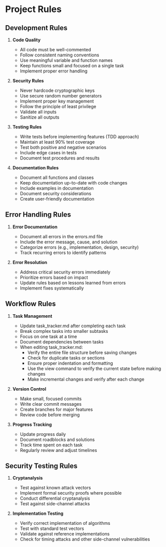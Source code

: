 # Project Rules

## Development Rules
1. **Code Quality**
   - All code must be well-commented
   - Follow consistent naming conventions
   - Use meaningful variable and function names
   - Keep functions small and focused on a single task
   - Implement proper error handling

2. **Security Rules**
   - Never hardcode cryptographic keys
   - Use secure random number generators
   - Implement proper key management
   - Follow the principle of least privilege
   - Validate all inputs
   - Sanitize all outputs

3. **Testing Rules**
   - Write tests before implementing features (TDD approach)
   - Maintain at least 90% test coverage
   - Test both positive and negative scenarios
   - Include edge cases in tests
   - Document test procedures and results

4. **Documentation Rules**
   - Document all functions and classes
   - Keep documentation up-to-date with code changes
   - Include examples in documentation
   - Document security considerations
   - Create user-friendly documentation

## Error Handling Rules
1. **Error Documentation**
   - Document all errors in the errors.md file
   - Include the error message, cause, and solution
   - Categorize errors (e.g., implementation, design, security)
   - Track recurring errors to identify patterns

2. **Error Resolution**
   - Address critical security errors immediately
   - Prioritize errors based on impact
   - Update rules based on lessons learned from errors
   - Implement fixes systematically

## Workflow Rules
1. **Task Management**
   - Update task_tracker.md after completing each task
   - Break complex tasks into smaller subtasks
   - Focus on one task at a time
   - Document dependencies between tasks
   - When editing task_tracker.md:
     - Verify the entire file structure before saving changes
     - Check for duplicate tasks or sections
     - Ensure proper indentation and formatting
     - Use the view command to verify the current state before making changes
     - Make incremental changes and verify after each change

2. **Version Control**
   - Make small, focused commits
   - Write clear commit messages
   - Create branches for major features
   - Review code before merging

3. **Progress Tracking**
   - Update progress daily
   - Document roadblocks and solutions
   - Track time spent on each task
   - Regularly review and adjust timelines

## Security Testing Rules
1. **Cryptanalysis**
   - Test against known attack vectors
   - Implement formal security proofs where possible
   - Conduct differential cryptanalysis
   - Test against side-channel attacks

2. **Implementation Testing**
   - Verify correct implementation of algorithms
   - Test with standard test vectors
   - Validate against reference implementations
   - Check for timing attacks and other side-channel vulnerabilities
